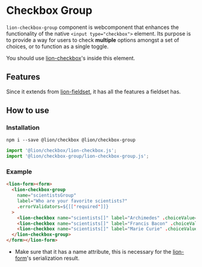 # Checkbox Group

[//]: # (AUTO INSERT HEADER PREPUBLISH)

`lion-checkbox-group` component is webcomponent that enhances the functionality of the native `<input type="checkbox">` element. Its purpose is to provide a way for users to check **multiple** options amongst a set of choices, or to function as a single toggle.

You should use [lion-checkbox](../checkbox/)'s inside this element.

## Features
Since it extends from [lion-fieldset](../fieldset/), it has all the features a fieldset has.

## How to use

### Installation
```
npm i --save @lion/checkbox @lion/checkbox-group
```

```js
import '@lion/checkbox/lion-checkbox.js';
import '@lion/checkbox-group/lion-checkbox-group.js';
```

### Example

```html
<lion-form><form>
  <lion-checkbox-group
    name="scientistsGroup"
    label="Who are your favorite scientists?"
    .errorValidators=${[['required']]}
  >
    <lion-checkbox name="scientists[]" label="Archimedes" .choiceValue=${'Archimedes'}></lion-checkbox>
    <lion-checkbox name="scientists[]" label="Francis Bacon" .choiceValue=${'Francis Bacon'}></lion-checkbox>
    <lion-checkbox name="scientists[]" label="Marie Curie" .choiceValue=${'Marie Curie'}></lion-checkbox>
  </lion-checkbox-group>
</form></lion-form>
```

- Make sure that it has a name attribute, this is necessary for the [lion-form](../form/)'s serialization result.
